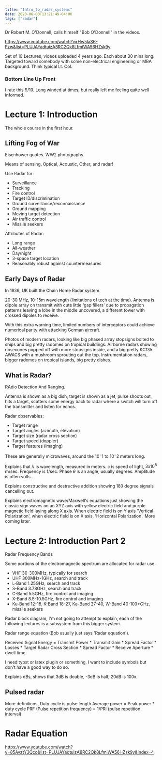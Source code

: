 ```yaml
---
title: "Intro_to_radar_systems"
date: 2023-06-03T13:21:49-04:00
tags: ["radar"]
---
```


Dr Robert M. O'Donnell, calls himself "Bob O'Donnell" in the videos.

https://www.youtube.com/watch?v=Hw5IaS6-Fzw&list=PLUJAYadtuizA8RC2Qk8LfmiWA56HZsk9y

Set of 10 Lectures, videos uploaded 4 years ago. 
Each about 30 mins long.
Targeted toward somebody with some non-electrical engineering or MBA background.
Think typical Lt. Col.

### Bottom Line Up Front

I rate this 9/10. Long winded at times, but really left me feeling quite well informed.

# Lecture 1: Introduction

The whole course in the first hour.

## Lifting Fog of War

Eisenhower quotes. WW2 photographs. 

Means of sensing, Optical, Acoustic, Other, and radar!

Use Radar for:
- Surveillance
- Tracking
- Fire control
- Target ID/discrimination
- Ground surveillance/reconnaissance
- Ground mapping
- Moving target detection
- Air traffic control
- Missile seekers

Attributes of Radar:
- Long range
- All-weather
- Day/night
- 3-space target location
- Reasonably robust against countermeasures

## Early Days of Radar 

In 1936, UK built the Chain Home Radar system. 

20-30 MHz, 10-15m wavelength (limitations of tech at the time). 
Antenna is dipole array on transmit with cute little 'gap fillers' due to propagation patterns leaving a lobe in the middle uncovered, a different tower with crossed dipoles to receive.

With this extra warning time, limited numbers of interceptors could achieve numerical parity with attacking German aircraft. 

Photos of modern radars, looking like big phased array stopsigns bolted to ships and big pretty radomes on tropical buildings.
Airborne radars showing nosecones popped off with more stopsigns inside, and a big pretty KC135 AWACS with a mushroom sprouting out the top. 
Instrumentation radars, bigger radomes on tropical islands, big pretty dishes.

## What is Radar?

RAdio Detection And Ranging.

Antenna is shown as a big dish, target is shown as a jet, pulse shoots out, hits a target, scatters some energy back to radar where a switch will turn off the transmitter and listen for echos.

Radar observables:
- Target range
- Target angles (azimuth, elevation)
- Target size (radar cross section)
- Target speed (doppler) 
- Target features (imaging)

These are generally microwaves, around the $10^-1$ to $10^-2$ meters long. 

Explains that $\lambda$ is wavelength, measured in meters. 
c is speed of light, $3x10^8$ m/sec. 
Frequency is 1/sec.
Phase $\theta$ is an angle, usually degrees. 
Amplitude is often volts.

Explains constructive and destructive addition showing 180 degree signals cancelling out.

Explains electromagnetic wave/Maxwell's equations just showing the classic sign waves on an XYZ axis with yellow electric field and purple magnetic field laying along X axis. When electric field is on Y axis 'Vertical Polarization', when electric field is on X axis, 'Horizontal Polarization'. More coming later. 

# Lecture 2: Introduction Part 2

Radar Frequency Bands

Some portions of the electromagnetic spectrum are allocated for radar use.
- VHF 30-300MHz, typically for search
- UHF 300MHz-1GHz, search and track
- L-Band 1.25GHz, search and track
- S-Band 3.78GHz, search and track 
- C-Band 5.5GHz, fire control and imaging
- X-Band 8.5-10.5GHz, fire control and imaging 
- Ku-Band 12-18, K-Band 18-27, Ka-Band 27-40, W-Band 40-100+GHz, missile seekers

Radar block diagram, I'm not going to attempt to explain, each of the following lectures is a subsystem from this bigger system.

Radar range equation (Bob usually just says 'Radar equation'). 

Received Signal Energy = Transmit Power * Transmit Gain * Spread Factor * Losses * Target Radar Cross Section * Spread Factor * Receive Aperture * dwell time.

I need typst or latex plugin or something, I want to include symbols but don't have a good way to do so. 

Explains dBs, shows that 3dB is double, -3dB is half, 20dB is 100x.

## Pulsed radar

More definitions, Duty cycle is pulse length
Average power = Peak power * duty cycle
PRF (Pulse repetition frequency) = 1/PRI (pulse repetition interval)

# Radar Equation

https://www.youtube.com/watch?v=85AvztY3Qco&list=PLUJAYadtuizA8RC2Qk8LfmiWA56HZsk9y&index=4



